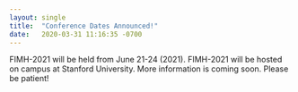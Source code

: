 ```yaml
---
layout: single
title:  "Conference Dates Announced!"
date:   2020-03-31 11:16:35 -0700
---
```


FIMH-2021 will be held from June 21-24 (2021). FIMH-2021 will be hosted on campus at Stanford University. More information is coming soon. Please be patient!
